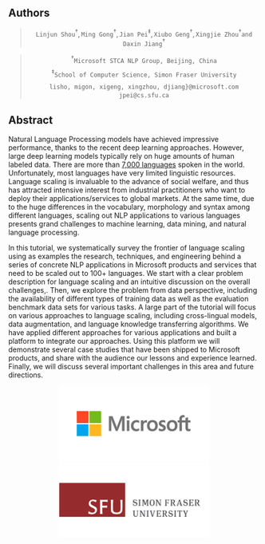 <head>
    <script src="https://cdn.mathjax.org/mathjax/latest/MathJax.js?config=TeX-AMS-MML_HTMLorMML" type="text/javascript"></script>
    <script type="text/x-mathjax-config">
        MathJax.Hub.Config({
            tex2jax: {
            skipTags: ['script', 'noscript', 'style', 'textarea', 'pre'],
            inlineMath: [['$','$']],
            displayMath: [ ['$$','$$'], ["\\[","\\]"] ],
            }
        });
    </script>
</head>

## Authors

>$$\texttt{Linjun Shou}^{\dagger}, \texttt{Ming Gong}^{\dagger}, \texttt{Jian Pei}^{\ddagger}, \texttt{Xiubo Geng}^{\dagger}, \texttt{Xingjie Zhou}^{\dagger} \texttt{and } \texttt{Daxin Jiang}^{\dagger}$$

>$${ }^\dagger\texttt{Microsoft STCA NLP Group, Beijing, China}$$
>$${ }^\ddagger\texttt{School of Computer Science, Simon Fraser University}$$
>$$\texttt{lisho, migon, xigeng, xingzhou, djiang\}@microsoft.com\ jpei@cs.sfu.ca}$$


## Abstract

Natural Language Processing models have achieved impressive performance, thanks to the recent deep learning approaches. However, large deep learning models typically rely on huge amounts of human labeled data. There are more than [7,000 languages](https://www.ethnologue.com/) spoken in the world. Unfortunately, most languages have very limited linguistic resources. Language scaling is invaluable to the advance of social welfare, and thus has attracted intensive interest from industrial practitioners who want to deploy their applications/services to global markets. At the same time, due to the huge differences in the vocabulary, morphology and syntax among different languages, scaling out NLP applications to various languages presents grand challenges to machine learning, data mining, and natural language processing.


In this tutorial, we systematically survey the frontier of language scaling using as examples the research, techniques, and engineering behind a series of concrete NLP applications in Microsoft products and services that need to be scaled out to 100+ languages. We start with a clear problem description for language scaling and an intuitive discussion on the overall challenges,. Then, we explore the problem from data perspective, including the availability of different types of training data as well as the evaluation benchmark data sets for various tasks. A large part of the tutorial will focus on various approaches to language scaling, including cross-lingual models, data augmentation, and language knowledge transferring algorithms. We have applied different approaches for various applications and built a platform to integrate our approaches. Using this platform we will demonstrate several case studies that have been shipped to Microsoft products, and share with the audience our lessons and experience learned. Finally, we will discuss several important challenges in this area and future directions.









<center class="half">
    <img src="./figures/ms.png" height="150" width="300"/> 
    <img src="./figures/sfu.png" height="150"  width="300"/>
</center>

